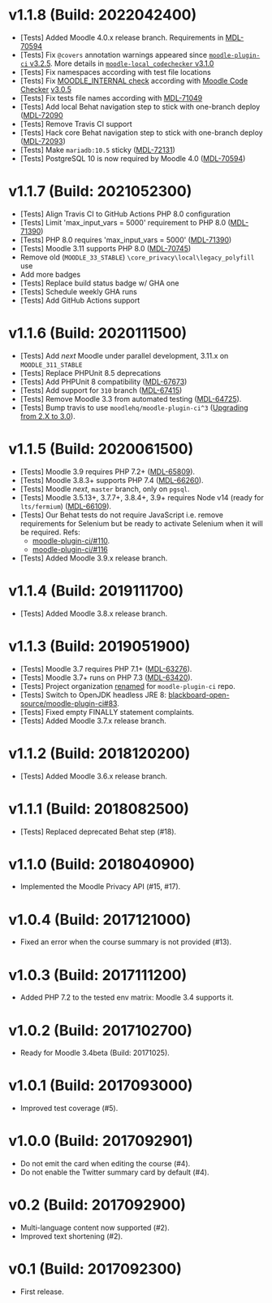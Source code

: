 # v1.1.8 (Build: 2022042400)
- [Tests] Added Moodle 4.0.x release branch. Requirements in [MDL-70594](https://tracker.moodle.org/browse/MDL-70594)
- [Tests] Fix `@covers` annotation warnings appeared since [`moodle-plugin-ci` v3.2.5](https://moodlehq.github.io/moodle-plugin-ci/CHANGELOG.html#325---2022-03-31). More details in [`moodle-local_codechecker` v3.1.0](https://github.com/moodlehq/moodle-local_codechecker/commit/e96e9598c4d9f573fcc6e6124baec3919fbce29f)
- [Tests] Fix namespaces according with test file locations
- [Tests] Fix [MOODLE_INTERNAL check](https://github.com/moodlehq/moodle-local_codechecker/commit/2b019ce58d50a62d6f377d025f87a917d03f24ed) according with [Moodle Code Checker](https://github.com/moodlehq/moodle-local_codechecker) [v3.0.5](https://github.com/moodlehq/moodle-local_codechecker/releases/tag/v3.0.5)
- [Tests] Fix tests file names according with [MDL-71049](https://tracker.moodle.org/browse/MDL-71049)
- [Tests] Add local Behat navigation step to stick with one-branch deploy ([MDL-72090](https://tracker.moodle.org/browse/MDL-72090)
- [Tests] Remove Travis CI support
- [Tests] Hack core Behat navigation step to stick with one-branch deploy ([MDL-72093](https://tracker.moodle.org/browse/MDL-72093))
- [Tests] Make `mariadb:10.5` sticky ([MDL-72131](https://tracker.moodle.org/browse/MDL-72131))
- [Tests] PostgreSQL 10 is now required by Moodle 4.0 ([MDL-70594](https://tracker.moodle.org/browse/MDL-70594))

# v1.1.7 (Build: 2021052300)
- [Tests] Align Travis CI to GitHub Actions PHP 8.0 configuration
- [Tests] Limit 'max_input_vars = 5000' requirement to PHP 8.0 ([MDL-71390](https://tracker.moodle.org/browse/MDL-71390))
- [Tests] PHP 8.0 requires 'max_input_vars = 5000' ([MDL-71390](https://tracker.moodle.org/browse/MDL-71390))
- [Tests] Moodle 3.11 supports PHP 8.0 ([MDL-70745](https://tracker.moodle.org/browse/MDL-70745))
- Remove old (`MOODLE_33_STABLE`) `\core_privacy\local\legacy_polyfill` use
- Add more badges
- [Tests] Replace build status badge w/ GHA one
- [Tests] Schedule weekly GHA runs
- [Tests] Add GitHub Actions support

# v1.1.6 (Build: 2020111500)
- [Tests] Add _next_ Moodle under parallel development, 3.11.x on `MOODLE_311_STABLE`
- [Tests] Replace PHPUnit 8.5 deprecations
- [Tests] Add PHPUnit 8 compatibility ([MDL-67673](https://tracker.moodle.org/browse/MDL-67673))
- [Tests] Add support for `310` branch ([MDL-67415](https://tracker.moodle.org/browse/MDL-67415))
- [Tests] Remove Moodle 3.3 from automated testing ([MDL-64725](https://tracker.moodle.org/browse/MDL-64725)).
- [Tests] Bump travis to use `moodlehq/moodle-plugin-ci^3` ([Upgrading from 2.X to 3.0](https://moodlehq.github.io/moodle-plugin-ci/UPGRADE-3.0.html)).

# v1.1.5 (Build: 2020061500)
- [Tests] Moodle 3.9 requires PHP 7.2+ ([MDL-65809](https://tracker.moodle.org/browse/MDL-65809)).
- [Tests] Moodle 3.8.3+ supports PHP 7.4 ([MDL-66260](https://tracker.moodle.org/browse/MDL-66260)).
- [Tests] Moodle _next_, `master` branch, only on `pgsql`.
- [Tests] Moodle 3.5.13+, 3.7.7+, 3.8.4+, 3.9+ requires Node v14 (ready for `lts/fermium`) ([MDL-66109](https://tracker.moodle.org/browse/MDL-66109)).
- [Tests] Our Behat tests do not require JavaScript i.e. remove requirements for Selenium but be ready to activate
          Selenium when it will be required. Refs:
  - [moodle-plugin-ci/#110](https://github.com/blackboard-open-source/moodle-plugin-ci/issues/110).
  - [moodle-plugin-ci/#116](https://github.com/blackboard-open-source/moodle-plugin-ci/issues/116)
- [Tests] Added Moodle 3.9.x release branch.

# v1.1.4 (Build: 2019111700)
- [Tests] Added Moodle 3.8.x release branch.

# v1.1.3 (Build: 2019051900)
- [Tests] Moodle 3.7 requires PHP 7.1+ ([MDL-63276](https://tracker.moodle.org/browse/MDL-63276)).
- [Tests] Moodle 3.7+ runs on PHP 7.3 ([MDL-63420](https://tracker.moodle.org/browse/MDL-63420)).
- [Tests] Project organization [renamed](https://github.com/blackboard-open-source/moodle-plugin-ci/commit/cdd8bb665d853b3b42f99a29c74a5e02fd9b4509#diff-b4ef8fa7c78dc63432f64a355dbb9ffd) for `moodle-plugin-ci` repo.
- [Tests] Switch to OpenJDK headless JRE 8: [blackboard-open-source/moodle-plugin-ci#83](https://github.com/blackboard-open-source/moodle-plugin-ci/issues/83).
- [Tests] Fixed empty FINALLY statement complaints.
- [Tests] Added Moodle 3.7.x release branch.

# v1.1.2 (Build: 2018120200)
- [Tests] Added Moodle 3.6.x release branch.

# v1.1.1 (Build: 2018082500)
- [Tests] Replaced deprecated Behat step (#18).

# v1.1.0 (Build: 2018040900)
- Implemented the Moodle Privacy API (#15, #17).

# v1.0.4 (Build: 2017121000)
- Fixed an error when the course summary is not provided (#13).

# v1.0.3 (Build: 2017111200)
- Added PHP 7.2 to the tested env matrix: Moodle 3.4 supports it.

# v1.0.2 (Build: 2017102700)
- Ready for Moodle 3.4beta (Build: 20171025).

# v1.0.1 (Build: 2017093000)
- Improved test coverage (#5).

# v1.0.0 (Build: 2017092901)
- Do not emit the card when editing the course (#4).
- Do not enable the Twitter summary card by default (#4).

# v0.2 (Build: 2017092900)
- Multi-language content now supported (#2).
- Improved text shortening (#2).

# v0.1 (Build: 2017092300)
- First release.
